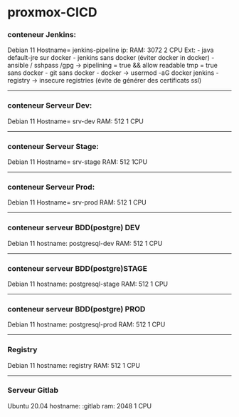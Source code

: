 # proxmox-CICD

### conteneur Jenkins:
Debian 11
Hostname= jenkins-pipeline
ip:
RAM: 3072
2 CPU
Ext:    - java default-jre sur docker
		- jenkins sans docker (éviter docker in docker)
		- ansible / sshpass /gpg -> pipelining = true && allow readable tmp = true sans docker
		- git sans docker
		    - docker -> usermod -aG docker jenkins
            - registry -> insecure registries (évite de générer des certificats ssl)

***

### conteneur Serveur Dev:
Debian 11
Hostname= srv-dev
RAM: 512
1 CPU

***

### conteneur Serveur Stage:
Debian 11
Hostname= srv-stage
RAM: 512
1CPU

***

### conteneur Serveur Prod:
Debian 11
Hostname= srv-prod
RAM: 512
1 CPU

***

### conteneur serveur BDD(postgre) DEV
Debian 11
hostname: postgresql-dev
RAM: 512
1 CPU

***

### conteneur serveur BDD(postgre)STAGE
Debian 11
hostname: postgresql-stage
RAM: 512
1 CPU

***

### conteneur serveur BDD(postgre) PROD
Debian 11
hostname: postgresql-prod
RAM: 512
1 CPU

***

### Registry

Debian 11
hostname: registry
RAM: 512
1 CPU

***

### Serveur Gitlab

Ubuntu 20.04
hostname: :gitlab
ram: 2048
1 CPU
